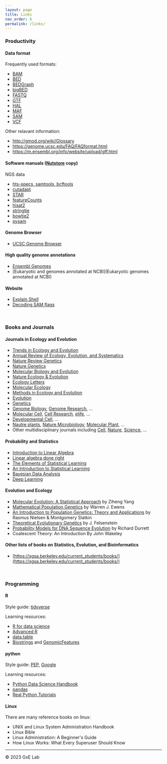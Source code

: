 ```yaml
---
layout: page
title: Links
nav_order: 6
permalink: /links/
---
```




### Productivity

#### Data format

Frequently used formats:

- [BAM](https://samtools.github.io/hts-specs/SAMv1.pdf)
- [BED](https://genome.ucsc.edu/FAQ/FAQformat.html#format1)
- [BEDGraph](https://genome.ucsc.edu/FAQ/FAQformat.html#format1.8)
- [bigBED](https://genome.ucsc.edu/FAQ/FAQformat.html#format1.5)
- [FASTQ](https://en.wikipedia.org/wiki/FASTQ_format)
- [GTF](https://www.ensembl.org/info/website/upload/gff.html)
- [HAL](https://genome.ucsc.edu/FAQ/FAQformat.html#format20)
- [MAF](https://genome.ucsc.edu/FAQ/FAQformat.html#format5)
- [SAM](https://samtools.github.io/hts-specs/SAMv1.pdf)
- [VCF](https://samtools.github.io/hts-specs/VCFv4.2.pdf)



Other relavant information:

- http://gmod.org/wiki/Glossary
- https://genome.ucsc.edu/FAQ/FAQformat.html
- https://m.ensembl.org/info/website/upload/gff.html



#### Software manuals ([Nutstore](https://www.jianguoyun.com/p/DSf1oX4Qu_vMCRi_i6IE) copy)

NGS data

- [hts-specs, samtools, bcftools](https://samtools.github.io/)
- [cutadapt](https://cutadapt.readthedocs.io/en/stable/)
- [STAR](https://github.com/alexdobin/STAR/blob/master/doc/STARmanual.pdf)
- [featureCounts](http://subread.sourceforge.net/SubreadUsersGuide.pdf)
- [hisat2](http://daehwankimlab.github.io/hisat2/manual/)
- [stringtie](http://ccb.jhu.edu/software/stringtie/)
- [bowtie2](http://bowtie-bio.sourceforge.net/bowtie2/index.shtml)
- [pysam](https://pysam.readthedocs.io/en/latest/index.html)



#### Genome Browser

- [UCSC Genome Browser](https://genome.ucsc.edu/)



#### High quality genome annotations

- [Ensembl Genomes](https://ensemblgenomes.org/)
- [Eukaryotic and genomes annotated at NCBI](Eukaryotic genomes annotated at NCBI)



#### Website

- [Explain Shell](https://explainshell.com/)
- [Decoding SAM flags](https://broadinstitute.github.io/picard/explain-flags.html)

<br/>

### Books and Journals

#### Journals in Ecology and Evolution

- [Trends in Ecology and Evolution](https://www.sciencedirect.com/journal/trends-in-ecology-and-evolution)
- [Annual Review of Ecology, Evolution, and Systematics](https://www.annualreviews.org/journal/ecolsys)
- [Nature Review Genetics](https://www.nature.com/nrg/)
- [Nature Genetics](https://www.nature.com/ng/)
- [Molecular Biology and Evolution](https://academic.oup.com/mbe)
- [Nature Ecology & Evolution](https://www.nature.com/natecolevol/)
- [Ecology Letters](https://onlinelibrary.wiley.com/journal/14610248)
- [Molecular Ecology](https://onlinelibrary.wiley.com/journal/1365294x)
- [Methods in Ecology and Evolution](https://besjournals.onlinelibrary.wiley.com/journal/2041210X)
- [Evolution](https://onlinelibrary.wiley.com/journal/15585646)
- [Genetics](https://academic.oup.com/genetics)
- [Genome Biology](https://genomebiology.biomedcentral.com/), [Genome Research](https://genome.cshlp.org/), ...
- [Molecular Cell](https://www.sciencedirect.com/journal/molecular-cell), [Cell Research](https://www.nature.com/cr/), [elife](https://elifesciences.org/), ...
- [Developmental Cell](https://www.sciencedirect.com/journal/developmental-cell), ...
- [Nautre plants](https://www.nature.com/nplants/), [Nature Microbiology](https://www.nature.com/nmicrobiol/), [Molecular Plant](https://www.sciencedirect.com/journal/molecular-plant/), ...
- Other multidisciplinary journals including [Cell](https://www.sciencedirect.com/journal/cell), [Nature](https://www.nature.com/), [Science](https://www.science.org/journal/science), ...



#### Probability and Statistics

- [Introduction to Linear Algebra](http://math.mit.edu/~gs/linearalgebra/)
- [Linear algebra done right](https://link.springer.com/book/10.1007/978-3-319-11080-6)
- [The Elements of Statistical Learning](https://web.stanford.edu/~hastie/ElemStatLearn/)
- [An Introduction to Statistical Learning](https://www.statlearning.com/)
- [Bayesian Data Analysis](http://www.stat.columbia.edu/~gelman/book/)
- [Deep Learning](https://www.deeplearningbook.org/)



#### Evolution and Ecology

- [Molecular Evolution: A Statistical Approach](http://abacus.gene.ucl.ac.uk/MESA/) by Ziheng Yang
- [Mathematical Population Genetics](https://link.springer.com/book/10.1007/978-0-387-21822-9) by Warren J. Ewens
- [An Introduction to Population Genetics: Theory and Applications](https://global.oup.com/ushe/product/an-introduction-to-population-genetics-9781605351537) by Rasmus Nielsen & Montgomery Slatkin
- [Theoretical Evolutionary Genetics](https://felsenst.github.io/pgbook/pgbook.html) by J. Felsenstein
- [Probability Models for DNA Sequence Evolution](https://www.springer.com/gp/book/9780387781686) by Richard Durrett
- Coalescent Theory: An Introduction By John Wakeley



#### Other lists of books on Statistics, Evolution, and Bioinformatics

- [https://sgsa.berkeley.edu/current_students/books/](https://sgsa.berkeley.edu/current_students/books/)

<br/>

### Programming

#### R

Style guide: [tidyverse](https://style.tidyverse.org/)

Learning resources:

- [R for data science](https://r4ds.had.co.nz/)
- [Advanced R](https://adv-r.hadley.nz/index.html)
- [data.table](https://github.com/Rdatatable/data.table/wiki/Getting-started)
- [Biostrings](https://bioconductor.org/packages/release/bioc/html/Biostrings.html) and [GenomicFeatures](https://bioconductor.org/packages/release/bioc/html/GenomicFeatures.html)



#### python

Style guide: [PEP](https://www.python.org/dev/peps/pep-0008/), [Google](https://google.github.io/styleguide/pyguide.html)

Learning resources:

- [Python Data Science Handbook](https://github.com/jakevdp/PythonDataScienceHandbook)
- [pandas](https://pandas.pydata.org/)
- [Real Python Tutorials](https://realpython.com/)



#### Linux

There are many reference books on linux:

- UNIX and Linux System Administration Handbook
- Linux Bible
- Linux Administration: A Beginner's Guide
- How Linux Works: What Every Superuser Should Know



-----

© 2023 GxE Lab

